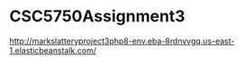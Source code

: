 # CSC5750Assignment3

http://markslatteryproject3php8-env.eba-8rdnvvgq.us-east-1.elasticbeanstalk.com/
